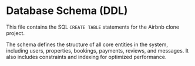 # Database Schema (DDL)

This file contains the SQL `CREATE TABLE` statements for the Airbnb clone project.

The schema defines the structure of all core entities in the system, including users, properties, bookings, payments, reviews, and messages. It also includes constraints and indexing for optimized performance.
